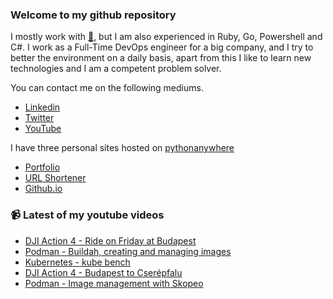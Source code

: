 ### Welcome to my github repository

I mostly work with [:snake:](https://www.python.org/), but I am also experienced in Ruby, Go, Powershell and C#. I work as a Full-Time DevOps engineer for a big company, and I try to better the environment on a daily basis, apart from this I like to learn new technologies and I am a competent problem solver.

You can contact me on the following mediums.
- [Linkedin](https://www.linkedin.com/in/r3ap3rpy)
- [Twitter](https://twitter.com/r3ap3rpy)
- [YouTube](https://www.youtube.com/channel/UC1qkMXH8d2I9DDAtBSeEHqg)

I have three personal sites hosted on [pythonanywhere](https://www.pythonanywhere.com/)
- [Portfolio](http://r3ap3rpy.pythonanywhere.com/)
- [URL Shortener](http://shortenpy.pythonanywhere.com/)
- [Github.io](https://r3ap3rpy.github.io/)

### :video_camera: Latest of my youtube videos
<!-- YOUTUBE:START -->
- [DJI Action 4 - Ride on Friday at Budapest](https://www.youtube.com/watch?v=eZ0Iw2swH64)
- [Podman - Buildah, creating and managing images](https://www.youtube.com/watch?v=7tIv7XLwV-Q)
- [Kubernetes - kube bench](https://www.youtube.com/watch?v=Lj6Mv_kzjRw)
- [DJI Action 4 - Budapest to Cserépfalu](https://www.youtube.com/watch?v=F2WeehR5YvI)
- [Podman - Image management with Skopeo](https://www.youtube.com/watch?v=vjizPJ3haV4)
<!-- YOUTUBE:END -->

